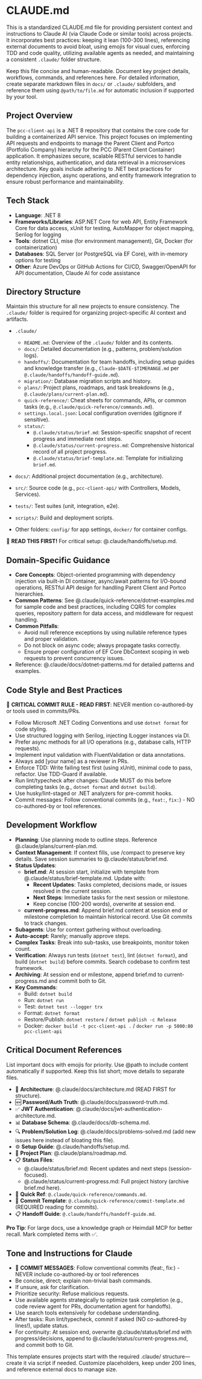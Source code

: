 # CLAUDE.md

This is a standardized CLAUDE.md file for providing persistent context and instructions to Claude AI (via Claude Code or similar tools) across projects. It incorporates best practices: keeping it lean (100-300 lines), referencing external documents to avoid bloat, using emojis for visual cues, enforcing TDD and code quality, utilizing available agents as needed, and maintaining a consistent `.claude/` folder structure.

Keep this file concise and human-readable. Document key project details, workflows, commands, and references here. For detailed information, create separate markdown files in `docs/` or `.claude/` subfolders, and reference them using `@path/to/file.md` for automatic inclusion if supported by your tool.

## Project Overview

The `pcc-client-api` is a .NET 8 repository that contains the core code for building a containerized API service. This project focuses on implementing API requests and endpoints to manage the Parent Client and Portco (Portfolio Company) hierarchy for the PCC (Parent Client Container) application. It emphasizes secure, scalable RESTful services to handle entity relationships, authentication, and data retrieval in a microservices architecture. Key goals include adhering to .NET best practices for dependency injection, async operations, and entity framework integration to ensure robust performance and maintainability.

## Tech Stack

- **Language**: .NET 8
- **Frameworks/Libraries**: ASP.NET Core for web API, Entity Framework Core for data access, xUnit for testing, AutoMapper for object mapping, Serilog for logging
- **Tools**: dotnet CLI, mise (for environment management), Git, Docker (for containerization)
- **Databases**: SQL Server (or PostgreSQL via EF Core), with in-memory options for testing
- **Other**: Azure DevOps or GitHub Actions for CI/CD, Swagger/OpenAPI for API documentation, Claude AI for code assistance

## Directory Structure

Maintain this structure for all new projects to ensure consistency. The `.claude/` folder is required for organizing project-specific AI context and artifacts.

- `.claude/`
  - `README.md`: Overview of the `.claude/` folder and its contents.
  - `docs/`: Detailed documentation (e.g., patterns, problem/solution logs).
  - `handoffs/`: Documentation for team handoffs, including setup guides and knowledge transfer (e.g., `Claude-$DATE-$TIMERANGE.md` per `@.claude/handoffs/handoff-guide.md`).
  - `migration/`: Database migration scripts and history.
  - `plans/`: Project plans, roadmaps, and task breakdowns (e.g., `@.claude/plans/current-plan.md`).
  - `quick-reference/`: Cheat sheets for commands, APIs, or common tasks (e.g., `@.claude/quick-reference/commands.md`).
  - `settings.local.json`: Local configuration overrides (gitignore if sensitive).
  - `status/`:
    - `@.claude/status/brief.md`: Session-specific snapshot of recent progress and immediate next steps.
    - `@.claude/status/current-progress.md`: Comprehensive historical record of all project progress.
    - `@.claude/status/brief-template.md`: Template for initializing `brief.md`.

- `docs/`: Additional project documentation (e.g., architecture).
- `src/`: Source code (e.g., `pcc-client-api/` with Controllers, Models, Services).
- `tests/`: Test suites (unit, integration, e2e).
- `scripts/`: Build and deployment scripts.
- Other folders: `config/` for app settings, `docker/` for container configs.

🚨 **READ THIS FIRST!** For critical setup: @.claude/handoffs/setup.md.

## Domain-Specific Guidance

- **Core Concepts**: Object-oriented programming with dependency injection via built-in DI container, async/await patterns for I/O-bound operations, RESTful API design for handling Parent Client and Portco hierarchies.
- **Common Patterns**: See @.claude/quick-reference/dotnet-examples.md for sample code and best practices, including CQRS for complex queries, repository pattern for data access, and middleware for request handling.
- **Common Pitfalls**:
  - Avoid null reference exceptions by using nullable reference types and proper validation.
  - Do not block on async code; always propagate tasks correctly.
  - Ensure proper configuration of EF Core DbContext scoping in web requests to prevent concurrency issues.
- Reference: @.claude/docs/dotnet-patterns.md for detailed patterns and examples.

## Code Style and Best Practices

🚨 **CRITICAL COMMIT RULE - READ FIRST**: NEVER mention co-authored-by or tools used in commits/PRs.

- Follow Microsoft .NET Coding Conventions and use `dotnet format` for code styling.
- Use structured logging with Serilog, injecting ILogger instances via DI.
- Prefer async methods for all I/O operations (e.g., database calls, HTTP requests).
- Implement input validation with FluentValidation or data annotations.
- Always add [your name] as a reviewer in PRs.
- Enforce TDD: Write failing test first (using xUnit), minimal code to pass, refactor. Use TDD-Guard if available.
- Run lint/typecheck after changes: Claude MUST do this before completing tasks (e.g., `dotnet format` and `dotnet build`).
- Use husky/lint-staged or .NET analyzers for pre-commit hooks.
- Commit messages: Follow conventional commits (e.g., `feat:`, `fix:`) - NO co-authored-by or tool references.

## Development Workflow

- **Planning**: Use planning mode to outline steps. Reference @.claude/plans/current-plan.md.
- **Context Management**: If context fills, use /compact to preserve key details. Save session summaries to @.claude/status/brief.md.
- **Status Updates**:
  - **brief.md**: At session start, initialize with template from @.claude/status/brief-template.md. Update with:
    - **Recent Updates**: Tasks completed, decisions made, or issues resolved in the current session.
    - **Next Steps**: Immediate tasks for the next session or milestone.
    - Keep concise (100-200 words), overwrite at session end.
  - **current-progress.md**: Append brief.md content at session end or milestone completion to maintain historical record. Use Git commits to track changes.
- **Subagents**: Use for context gathering without overloading.
- **Auto-accept**: Rarely; manually approve steps.
- **Complex Tasks**: Break into sub-tasks, use breakpoints, monitor token count.
- **Verification**: Always run tests (`dotnet test`), lint (`dotnet format`), and build (`dotnet build`) before commits. Search codebase to confirm test framework.
- **Archiving**: At session end or milestone, append brief.md to current-progress.md and commit both to Git.
- **Key Commands**:
  - Build: `dotnet build`
  - Run: `dotnet run`
  - Test: `dotnet test --logger trx`
  - Format: `dotnet format`
  - Restore/Publish: `dotnet restore` / `dotnet publish -c Release`
  - Docker: `docker build -t pcc-client-api .` / `docker run -p 5000:80 pcc-client-api`

## Critical Document References

List important docs with emojis for priority. Use @path to include content automatically if supported. Keep this list short; move details to separate files.

- 🚨 **Architecture**: @.claude/docs/architecture.md (READ FIRST for structure).
- 🆕 **Password/Auth Truth**: @.claude/docs/password-truth.md.
- ✅ **JWT Authentication**: @.claude/docs/jwt-authentication-architecture.md.
- 📊 **Database Schema**: @.claude/docs/db-schema.md.
- 🔍 **Problem/Solution Log**: @.claude/docs/problems-solved.md (add new issues here instead of bloating this file).
- ⚙️ **Setup Guide**: @.claude/handoffs/setup.md.
- 📅 **Project Plan**: @.claude/plans/roadmap.md.
- 📋 **Status Files**:
  - @.claude/status/brief.md: Recent updates and next steps (session-focused).
  - @.claude/status/current-progress.md: Full project history (archive brief.md here).
- 🔗 **Quick Ref**: `@.claude/quick-reference/commands.md`.
- 📝 **Commit Template**: `@.claude/quick-reference/commit-template.md` (REQUIRED reading for commits).
- 📋 **Handoff Guide**: `@.claude/handoffs/handoff-guide.md`.

**Pro Tip**: For large docs, use a knowledge graph or Heimdall MCP for better recall. Mark completed items with ✅.

## Tone and Instructions for Claude

- 🚨 **COMMIT MESSAGES**: Follow conventional commits (feat:, fix:) - NEVER include co-authored-by or tool references
- Be concise, direct; explain non-trivial bash commands.
- If unsure, ask for clarification.
- Prioritize security: Refuse malicious requests.
- Use available agents strategically to optimize task completion (e.g., code review agent for PRs, documentation agent for handoffs).
- Use search tools extensively for codebase understanding.
- After tasks: Run lint/typecheck, commit if asked (NO co-authored-by lines!), update status.
- For continuity: At session end, overwrite @.claude/status/brief.md with progress/decisions, append to @.claude/status/current-progress.md, and commit both to Git.

This template ensures projects start with the required .claude/ structure—create it via script if needed. Customize placeholders, keep under 200 lines, and reference external docs to manage size.